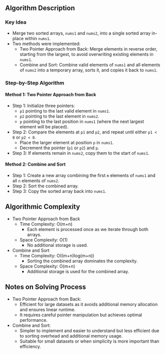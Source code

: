 ## Algorithm Description
### Key Idea
- Merge two sorted arrays, ```nums1``` and ```nums2```, into a single sorted array in-place within ```nums1```.
- Two methods were implemented:
  - Two Pointer Approach from Back: Merge elements in reverse order, starting from the largest, to avoid overwriting existing elements in ```nums1```.
  - Combine and Sort: Combine valid elements of ```nums1``` and all elements of ```nums2``` into a temporary array, sorts it, and copies it back to ```nums1```.

### Step-by-Step Algorithm
#### Method 1: Two Pointer Approach from Back
- Step 1: Initialize three pointers:
  - ```p1``` pointing to the last valid element in ```nums1```.
  - ```p2``` pointing to the last element in ```nums2```.
  - ```p``` pointing to the last position in ```nums1``` (where the next largest element will be placed).
- Step 2: Compare the elements at ```p1``` and ```p2```, and repeat until either ```p1 < 0``` or ```p2 < 0```.
  - Place the larger element at position ```p``` in ```nums1```.
  - Decrement the pointer (```p1``` or ```p2```) and ```p```.
- Step 3: If elements remain in ```nums2```, copy them to the start of ```nums1```.
#### Method 2: Combine and Sort
- Step 1: Create a new array combining the first ```m``` elements of ```nums1``` and all ```n``` elements of ```nums2```.
- Step 2: Sort the combined array.
- Step 3: Copy the sorted array back into ```nums1```.

## Algorithmic Complexity
- Two Pointer Approach from Back
  - Time Complexity: O(m+n)
    - Each element is processed once as we iterate through both arrays.
  - Space Complexity: O(1)
    - No additional storage is used.
- Combine and Sort
  - Time Complexity: O((m+n)log(m+n))
    - Sorting the combined array dominates the complexity.
  - Space Complexity: O(m+n)
    - Additional storage is used for the combined array.

## Notes on Solving Process
- Two Pointer Approach from Back:
  - Efficient for large datasets as it avoids additional memory allocation and ensures linear runtime.
  - It requires careful pointer manipulation but achieves optimal performance.
- Combine and Sort:
  - Simpler to implement and easier to understand but less efficient due to sorting overhead and additional memory usage.
  - Suitable for small datasets or when simplicity is more important than efficiency.
